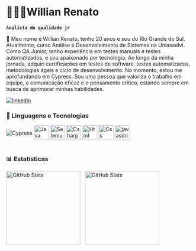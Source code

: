 # 👨🏻‍💻Willian Renato

**`Analista de qualidade jr`**

🧪 Meu nome é Willian Renato, tenho 20 anos e sou do Rio Grande do Sul. Atualmente, curso Análise e Desenvolvimento de Sistemas na Uniasselvi. Como QA Júnior, tenho experiência em testes manuais e testes automatizados, e sou apaixonado por tecnologia. Ao longo da minha jornada, adquiri certificações em testes de software, testes automatizados, metodologias ágeis e ciclo de desenvolvimento. No momento, estou me aprofundando em Cypress. Sou uma pessoa que valoriza o trabalho em equipe, a comunicação eficaz e o pensamento crítico, estando sempre em busca de aprimorar minhas habilidades.

[![linkedin](https://img.shields.io/badge/LinkedIn-0077B5?style=for-the-badge&logo=linkedin&logoColor=white)](https://www.linkedin.com/in/willian-renato-rodrigues-pereira-911b10200)

### 🤖 Linguagens e Tecnologias

<div style="display: inline_block">
 <img align="center" alt="Cypress" src="https://skillicons.dev/icons?i=cypress" />
 <img align="center" alt="Java" src="https://cdn.jsdelivr.net/gh/devicons/devicon@latest/icons/threedsmax/threedsmax-original.svg" height="40" alt="java logo"  />
  <img align="center" alt="Selenium" src="https://cdn.jsdelivr.net/gh/devicons/devicon/icons/selenium/selenium-original.svg" height="40" alt="selenium logo"  />
  <img align="center" alt="Csharp" src="https://cdn.jsdelivr.net/gh/devicons/devicon/icons/csharp/csharp-original.svg" height="40" alt="csharp logo"  />
 <img align="center" alt="Html"  src="https://cdn.jsdelivr.net/gh/devicons/devicon@latest/icons/threedsmax/threedsmax-original.svg" height="40" alt="html logo"  />
 <img align="center" alt="Css" src="https://cdn.jsdelivr.net/gh/devicons/devicon@latest/icons/css3/css3-original.svg" height="40" alt="css logo"  />
 <img align="center" alt="javascript" <img src="https://cdn.jsdelivr.net/gh/devicons/devicon@latest/icons/threedsmax/threedsmax-original.svg" height="40" alt="javascript logo"  />
 
          
</div><br/>

### 📊 Estatísticas

<p>
  <img 
    align="left" 
    alt="GitHub Stats" 
    height="200" 
    style="padding-right: 10px;" 
    src="https://github-readme-stats.vercel.app/api?username=WillianRRP&show_icons=true&theme=tokyonight&include_all_commits=true&locale=pt-br" 
  />

<img 
      align="left" 
      alt="GitHub Stats" 
      height="200" 
      src="https://github-readme-stats.vercel.app/api/top-langs/?username=WillianRRP&theme=tokyonight&layout=compact&custom_title=Tecnologias&langs_count=9" 
  />

  </p>

